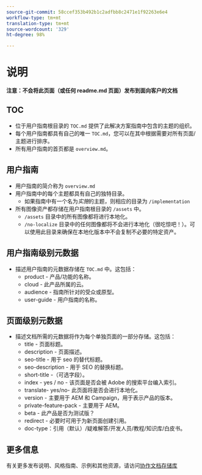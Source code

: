 ```yaml
---
source-git-commit: 58ccef353b492b1c2adfbb8c2471e1f92263e6e4
workflow-type: tm+mt
translation-type: tm+mt
source-wordcount: '329'
ht-degree: 98%

---
```

# 说明

**注意：不会将此页面（或任何 readme.md 页面）发布到面向客户的文档**

## TOC

+ 位于用户指南根目录的 `TOC.md` 提供了此解决方案指南中包含的主题的组织。
+ 每个用户指南都具有自己的唯一 `TOC.md`，您可以在其中根据需要对所有页面/主题进行排序。
+ 所有用户指南的首页都是 `overview.md`。

## 用户指南

+ 用户指南的简介称为 `overview.md`
+ 用户指南中的每个主题都具有自己的独特目录。
   + 如果指南中有一个名为&#x200B;*实施*&#x200B;的主题，则相应的目录为 `/implementation`
+ 所有图像资产都存储在用户指南根目录的 `/assets` 中。
   + `/assets` 目录中的所有图像都将进行本地化。
   + `/no-localize` 目录中的任何图像都将不会进行本地化（很吃惊吧！）。可以使用此目录来确保在本地化版本中不会复制不必要的特定资产。

## 用户指南级别元数据

+ 描述用户指南的元数据存储在 `TOC.md` 中。这包括：
   + product - 产品/功能的名称。
   + cloud - 此产品所属的云。
   + audience - 指南所针对的受众或原型。
   + user-guide - 用户指南的名称。

## 页面级别元数据

+ 描述文档所需的元数据将作为每个单独页面的一部分存储。这包括：
   + title - 页面标题。
   + description - 页面描述。
   + seo-title - 用于 seo 的替代标题。
   + seo-description - 用于 SEO 的替换标题。
   + short-title -（可选字段）。
   + index - yes / no - 该页面是否会被 Adobe 的搜索平台编入索引。
   + translate- yes/no- 此页面将是否会进行本地化。
   + version - 主要用于 AEM 和 Campaign，用于表示产品的版本。
   + private-feature-pack - 主要用于 AEM。
   + beta - 此产品是否为测试版？
   + redirect - 必要时可用于为新页面创建引用。
   + doc-type：引用（默认）/疑难解答/开发人员/教程/知识库/白皮书。

## 更多信息

有关更多发布说明、风格指南、示例和其他资源，请访问[协作文档存储库](https://git.corp.adobe.com/AdobeDocs/collaborative-doc-instructions)
